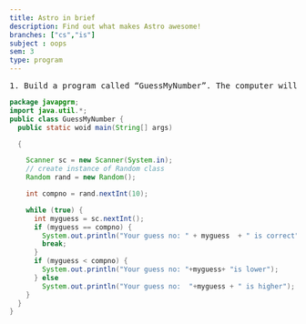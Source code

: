 ```yaml
---
title: Astro in brief
description: Find out what makes Astro awesome!
branches: ["cs","is"]
subject : oops
sem: 3
type: program
---
```


<pre>
1. Build a program called “GuessMyNumber”. The computer will generate a random number between 1 and 10. The user types in a number and the computer replies “lower” if the random number is lower than the guess, “higher” if the random number is higher , and “correct!” if the guess is correct. The player can continue guessing until the guess is right.
</pre>

```java
package javapgrm;
import java.util.*;
public class GuessMyNumber {
  public static woid main(String[] args)

  {

    Scanner sc = new Scanner(System.in);
    // create instance of Random class
    Random rand = new Random();

    int compno = rand.nextInt(10);

    while (true) {
      int myguess = sc.nextInt();
      if (myguess == compno) {
        System.out.println("Your guess no: " + myguess  + " is correct");
        break;
      }
      if (myguess < compno) {
        System.out.println("Your guess no: "+myguess+ "is lower");
      } else
        System.out.println("Your guess no:  "+myguess + " is higher");
    }
  }
}
```
